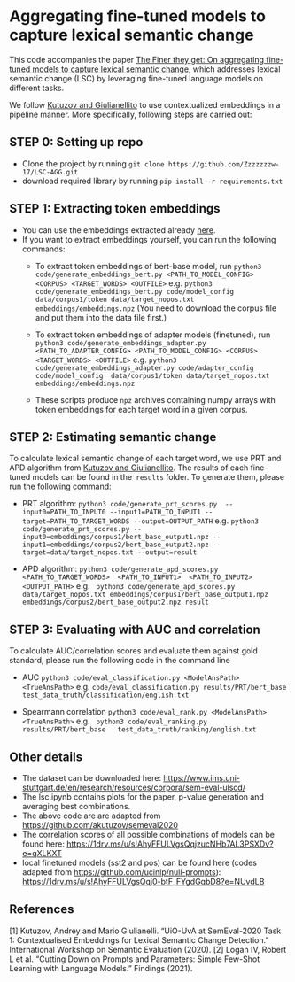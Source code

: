 
# Aggregating fine-tuned models to capture lexical semantic change

This code accompanies the paper [The Finer they get: On aggregating fine-tuned models to capture lexical
semantic change](), which addresses lexical semantic change (LSC) by leveraging fine-tuned language models on different tasks. 

We follow [Kutuzov and Giulianellito](https://arxiv.org/abs/2005.00050) to use contextualized embeddings in a pipeline manner. More specifically, following steps are carried out: 

##  STEP 0: Setting up repo
- Clone the project by running `git clone https://github.com/Zzzzzzzw-17/LSC-AGG.git`
- download required library by running `pip install -r requirements.txt`

##  STEP 1: Extracting token embeddings

- You can use the embeddings extracted already [here](https://1drv.ms/u/s!AhyFFULVgsQqj3dqu4nah3dWWcD6?e=qiQ6Bo).
- If you want to extract embeddings yourself, you can run the following commands: 
    - To extract token embeddings of bert-base model, run `python3 code/generate_embeddings_bert.py <PATH_TO_MODEL_CONFIG> <CORPUS> <TARGET_WORDS> <OUTFILE>` e.g.  `python3 code/generate_embeddings_bert.py code/model_config  data/corpus1/token data/target_nopos.txt  embeddings/embeddings.npz` (You need to download the corpus file and put them into the data file first.)

    - To extract token embeddings of adapter models (finetuned), run `python3 code/generate_embeddings_adapter.py <PATH_TO_ADAPTER_CONFIG> <PATH_TO_MODEL_CONFIG> <CORPUS> <TARGET_WORDS> <OUTFILE>` e.g. `python3 code/generate_embeddings_adapter.py code/adapter_config  code/model_config  data/corpus1/token data/target_nopos.txt  embeddings/embeddings.npz`

    - These scripts produce `npz` archives containing numpy arrays with token embeddings for each target word in a given corpus.

##  STEP 2: Estimating semantic change

To calculate lexical semantic change of each target word, we use PRT and APD algorithm from [Kutuzov and Giulianellito](https://arxiv.org/abs/2005.00050). The results of each fine-tuned models can be found in the` results` folder. To generate them, please run the following command: 
- PRT algorithm: `python3 code/generate_prt_scores.py  --input0=PATH_TO_INPUT0 --input1=PATH_TO_INPUT1 --target=PATH_TO_TARGET_WORDS --output=OUTPUT_PATH` e.g. `python3 code/generate_prt_scores.py --input0=embeddings/corpus1/bert_base_output1.npz --input1=embeddings/corpus2/bert_base_output2.npz --target=data/target_nopos.txt --output=result` 

- APD algorithm: `python3 code/generate_apd_scores.py  <PATH_TO_TARGET_WORDS>  <PATH_TO_INPUT1>  <PATH_TO_INPUT2>  <OUTPUT_PATH>`  e.g. ` python3 code/generate_apd_scores.py data/target_nopos.txt embeddings/corpus1/bert_base_output1.npz embeddings/corpus2/bert_base_output2.npz result` 

## STEP 3: Evaluating with AUC and correlation
To calculate AUC/correlation scores and evaluate them against gold standard, please run the following code in the command line 
- AUC `python3 code/eval_classification.py <ModelAnsPath> <TrueAnsPath>` e.g. `code/eval_classification.py results/PRT/bert_base   test_data_truth/classification/english.txt`

- Spearmann correlation `python3 code/eval_rank.py <ModelAnsPath> <TrueAnsPath>` e.g. ` python3 code/eval_ranking.py results/PRT/bert_base   test_data_truth/ranking/english.txt`

## Other details
- The dataset can be downloaded here: https://www.ims.uni-stuttgart.de/en/research/resources/corpora/sem-eval-ulscd/
- The lsc.ipynb contains plots for the paper, p-value generation and averaging best combinations.   
- The above code are are adapted from https://github.com/akutuzov/semeval2020
- The correlation scores of all possible combinations of models can be found here: https://1drv.ms/u/s!AhyFFULVgsQqjzucNHb7AL3PSXDv?e=qXLKXT
- local finetuned models (sst2 and pos) can be found here (codes adapted from https://github.com/ucinlp/null-prompts): https://1drv.ms/u/s!AhyFFULVgsQqj0-btF_FYgdGqbD8?e=NUvdLB

## References
[1] Kutuzov, Andrey and Mario Giulianelli. “UiO-UvA at SemEval-2020 Task 1: Contextualised Embeddings for Lexical Semantic Change Detection.” International Workshop on Semantic Evaluation (2020).
[2] Logan IV, Robert L et al. “Cutting Down on Prompts and Parameters: Simple Few-Shot Learning with Language Models.” Findings (2021).

